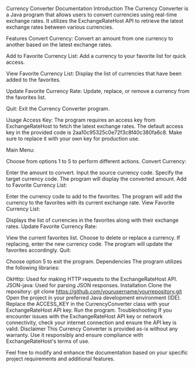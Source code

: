 Currency Converter Documentation
Introduction
The Currency Converter is a Java program that allows users to convert currencies using real-time exchange rates. It utilizes the ExchangeRateHost API to retrieve the latest exchange rates between various currencies.

Features
Convert Currency: Convert an amount from one currency to another based on the latest exchange rates.

Add to Favorite Currency List: Add a currency to your favorite list for quick access.

View Favorite Currency List: Display the list of currencies that have been added to the favorites.

Update Favorite Currency Rate: Update, replace, or remove a currency from the favorites list.

Quit: Exit the Currency Converter program.

Usage
Access Key: The program requires an access key from ExchangeRateHost to fetch the latest exchange rates. The default access key in the provided code is 2aa10c95325c0e72f3c8f40c380fa6c8. Make sure to replace it with your own key for production use.

Main Menu:

Choose from options 1 to 5 to perform different actions.
Convert Currency:

Enter the amount to convert.
Input the source currency code.
Specify the target currency code.
The program will display the converted amount.
Add to Favorite Currency List:

Enter the currency code to add to the favorites.
The program will add the currency to the favorites with its current exchange rate.
View Favorite Currency List:

Displays the list of currencies in the favorites along with their exchange rates.
Update Favorite Currency Rate:

View the current favorites list.
Choose to delete or replace a currency.
If replacing, enter the new currency code.
The program will update the favorites accordingly.
Quit:

Choose option 5 to exit the program.
Dependencies
The program utilizes the following libraries:

OkHttp: Used for making HTTP requests to the ExchangeRateHost API.
JSON-java: Used for parsing JSON responses.
Installation
Clone the repository: git clone https://github.com/yourusername/yourrepository.git
Open the project in your preferred Java development environment (IDE).
Replace the ACCESS_KEY in the CurrencyConverter class with your ExchangeRateHost API key.
Run the program.
Troubleshooting
If you encounter issues with the ExchangeRateHost API key or network connectivity, check your internet connection and ensure the API key is valid.
Disclaimer
This Currency Converter is provided as-is without any warranty. Use it responsibly and ensure compliance with ExchangeRateHost's terms of use.

Feel free to modify and enhance the documentation based on your specific project requirements and additional features.
